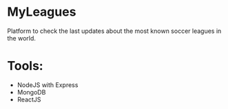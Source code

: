 # MyLeagues
Platform to check the last updates about the most known soccer leagues in the world.

# Tools:
* NodeJS with Express
* MongoDB
* ReactJS
